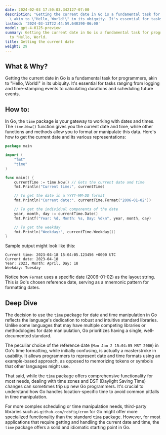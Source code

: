 ```yaml
---
date: 2024-02-03 17:50:03.342127-07:00
description: "Getting the current date in Go is a fundamental task for programmers,\
  \ akin to \"Hello, World!\" in its ubiquity. It's essential for tasks ranging from\u2026"
lastmod: '2024-03-13T22:44:59.640390-06:00'
model: gpt-4-0125-preview
summary: Getting the current date in Go is a fundamental task for programmers, akin
  to "Hello, World.
title: Getting the current date
weight: 29
---
```


## What & Why?

Getting the current date in Go is a fundamental task for programmers, akin to "Hello, World!" in its ubiquity. It's essential for tasks ranging from logging and time-stamping events to calculating durations and scheduling future events.

## How to:

In Go, the `time` package is your gateway to working with dates and times. The `time.Now()` function gives you the current date and time, while other functions and methods allow you to format or manipulate this data. Here's how to get the current date and its various representations:

```go
package main

import (
	"fmt"
	"time"
)

func main() {
	currentTime := time.Now() // Gets the current date and time
	fmt.Println("Current time:", currentTime)

	// To get the date in a YYYY-MM-DD format
	fmt.Println("Current date:", currentTime.Format("2006-01-02"))

	// To get the individual components of the date
	year, month, day := currentTime.Date()
	fmt.Printf("Year: %d, Month: %s, Day: %d\n", year, month, day)

	// To get the weekday
	fmt.Println("Weekday:", currentTime.Weekday())
}
```

Sample output might look like this:

```
Current time: 2023-04-18 15:04:05.123456 +0000 UTC
Current date: 2023-04-18
Year: 2023, Month: April, Day: 18
Weekday: Tuesday
```

Notice how `Format` uses a specific date (2006-01-02) as the layout string. This is Go's chosen reference date, serving as a mnemonic pattern for formatting dates.

## Deep Dive

The decision to use the `time` package for date and time manipulation in Go reflects the language's dedication to robust and intuitive standard libraries. Unlike some languages that may have multiple competing libraries or methodologies for date manipulation, Go prioritizes having a single, well-documented standard.

The peculiar choice of the reference date (`Mon Jan 2 15:04:05 MST 2006`) in Go's time formatting, while initially confusing, is actually a masterstroke in usability. It allows programmers to represent date and time formats using an example-based approach, as opposed to memorizing tokens or symbols that other languages might use.

That said, while the `time` package offers comprehensive functionality for most needs, dealing with time zones and DST (Daylight Saving Time) changes can sometimes trip up new Go programmers. It's crucial to understand how Go handles location-specific time to avoid common pitfalls in time manipulation.

For more complex scheduling or time manipulation needs, third-party libraries such as `github.com/robfig/cron` for Go might offer more specialized functionality than the standard `time` package. However, for most applications that require getting and handling the current date and time, the `time` package offers a solid and idiomatic starting point in Go.
